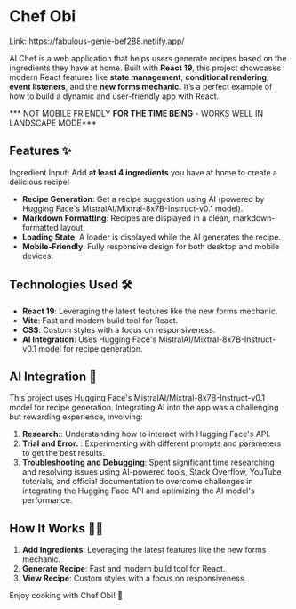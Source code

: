 <h1> Chef Obi </h1>
<p> Link: https://fabulous-genie-bef288.netlify.app/ </p>

AI Chef is a web application that helps users generate recipes based on the ingredients they have at home. Built with <b>React 19</b>, this project showcases modern React features like <b>state management</b>, <b>conditional rendering</b>, <b>event listeners</b>, and the <b>new forms mechanic.</b> It’s a perfect example of how to build a dynamic and user-friendly app with React.

 *** NOT MOBILE FRIENDLY <b>FOR THE TIME BEING</b> - WORKS WELL IN LANDSCAPE MODE***
<h2>Features ✨</h2>
Ingredient Input: Add <b>at least 4 ingredients</b> you have at home to create a delicious recipe!

<ul>
 <li><b>Recipe Generation</b>: Get a recipe suggestion using AI (powered by Hugging Face's MistralAI/Mixtral-8x7B-Instruct-v0.1 model).</li>
 <li><b>Markdown Formatting</b>: Recipes are displayed in a clean, markdown-formatted layout.</li>
 <li><b>Loading State</b>: A loader is displayed while the AI generates the recipe.</li>
 <li><b>Mobile-Friendly</b>: Fully responsive design for both desktop and mobile devices.</li>
</ul>

<h2>Technologies Used 🛠️</h2>
<ul>
    <li><b>React 19</b>: Leveraging the latest features like the new forms mechanic.</li>
    <li><b>Vite</b>: Fast and modern build tool for React.</li>
    <li><b>CSS</b>: Custom styles with a focus on responsiveness.</li>
    <li><b>AI Integration</b>: Uses Hugging Face's MistralAI/Mixtral-8x7B-Instruct-v0.1 model for recipe generation.</li>
</ul>

<h2>AI Integration 🤖</h2>

This project uses Hugging Face's MistralAI/Mixtral-8x7B-Instruct-v0.1 model for recipe generation. Integrating AI into the app was a challenging but rewarding experience, involving:

<ol>
    <li><b>Research:</b>: Understanding how to interact with Hugging Face's API.</li>
    <li><b>Trial and Error: </b>: Experimenting with different prompts and parameters to get the best results.</li>
    <li><b>Troubleshooting and Debugging</b>: Spent significant time researching and resolving issues using AI-powered tools, Stack Overflow, YouTube tutorials, and official documentation to overcome challenges in integrating the Hugging Face API and optimizing the AI model's performance.</li>
</ol>

<h2>How It Works 🧑‍🍳</h2>
<ol>
    <li><b>Add Ingredients</b>: Leveraging the latest features like the new forms mechanic.</li>
    <li><b>Generate Recipe</b>: Fast and modern build tool for React.</li>
    <li><b>View Recipe</b>: Custom styles with a focus on responsiveness.</li>
</ol>

Enjoy cooking with Chef Obi! 🍳
